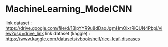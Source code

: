 # MachineLearning_ModelCNN

link dataset : https://drive.google.com/file/d/1BlpYYR9u8dDaoJgmHmOixrRiQUN4Pbpi/view?usp=drive_link 
link dataset (kaggle) : https://www.kaggle.com/datasets/vbookshelf/rice-leaf-diseases
